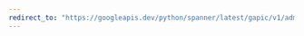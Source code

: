```yaml
---
redirect_to: "https://googleapis.dev/python/spanner/latest/gapic/v1/admin_instance_api.html"
---
```


